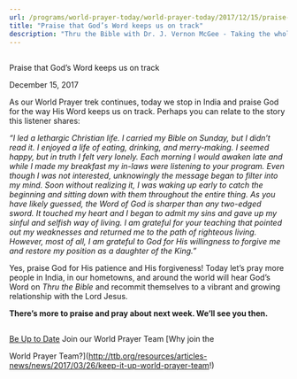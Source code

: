 ```yaml
---
url: /programs/world-prayer-today/world-prayer-today/2017/12/15/praise-that-god-s-word-keeps-us-on-track
title: "Praise that God’s Word keeps us on track"
description: "Thru the Bible with Dr. J. Vernon McGee - Taking the whole Word to the whole world"
---
```







## 
 Praise that God’s Word keeps us on track


December 15, 2017




As our World Prayer trek continues, today we stop in India and praise God for the way His Word keeps us on track. Perhaps you can relate to the story this listener shares:


*“I led a lethargic Christian life. I carried my Bible on Sunday, but I didn’t read it. I enjoyed a life of eating, drinking, and merry-making. I seemed happy, but in truth I felt very lonely. Each morning I would awaken late and while I made my breakfast my in-laws were listening to your program. Even though I was not interested, unknowingly the message began to filter into my mind. Soon without realizing it, I was waking up early to catch the beginning and sitting down with them throughout the entire thing. As you have likely guessed, the Word of God is sharper than any two-edged sword. It touched my heart and I began to admit my sins and gave up my sinful and selfish way of living. I am grateful for your teaching that pointed out my weaknesses and returned me to the path of righteous living. However, most of all, I am grateful to God for His willingness to forgive me and restore my position as a daughter of the King.”*


Yes, praise God for His patience and His forgiveness! Today let’s pray more people in India, in our hometowns, and around the world will hear God’s Word on *Thru the Bible* and recommit themselves to a vibrant and growing relationship with the Lord Jesus.


**There’s more to praise and pray about next week. We’ll see you then.**





## 




[Be Up to Date](http://feeds.feedburner.com/WorldPrayerToday "World Prayer Today RSS Feed")
Join our World Prayer Team
[Why join the  

World Prayer Team?](http://ttb.org/resources/articles-news/news/2017/03/26/keep-it-up-world-prayer-team!)




